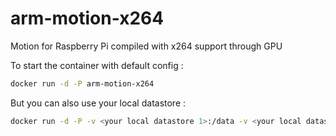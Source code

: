 # arm-motion-x264
Motion for Raspberry Pi compiled with x264 support through GPU

To start the container with default config :
```bash
docker run -d -P arm-motion-x264
```

But you can also use your local datastore :
```bash
docker run -d -P -v <your local datastore 1>:/data -v <your local datastore 2>:/conf arm-motion-x264

